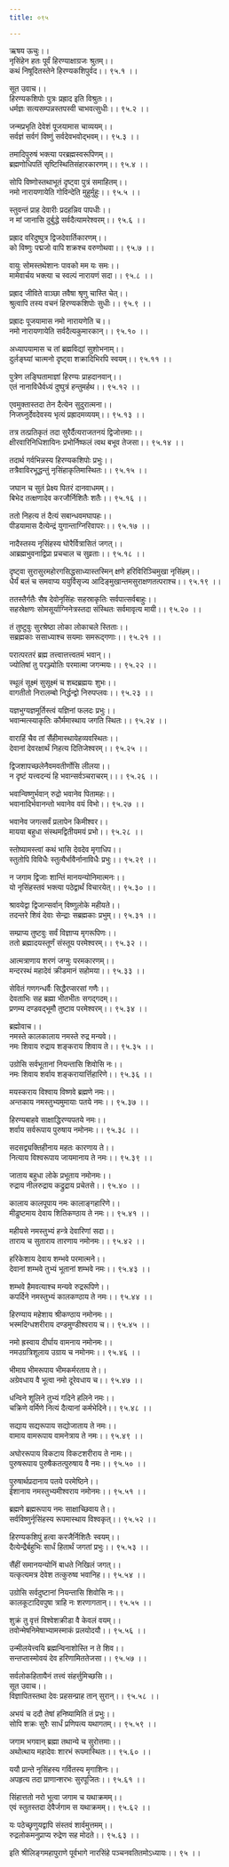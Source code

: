```yaml
---
title: ०९५

---
```

ऋषय ऊचुः।।  
नृसिंहेन हतः पूर्वं हिरण्याक्षाग्रजः श्रुतम्।।  
कथं निषूदितस्तेने हिरण्यकशिपुर्वद।। ९५.१ ।।  
  
सूत उवाच।।  
हिरण्यकशिपोः पुत्रः प्रह्राद इति विश्रुतः।।  
धर्मज्ञः सत्यसम्पन्नस्तपस्वी चाभवत्सुधीः।। ९५.२ ।।  
  
जन्मप्रभृति देवेशं पूजयामास चाव्ययम्।।  
सर्वज्ञं सर्वगं विष्णुं सर्वदेवभवोद्भवम्।। ९५.३ ।।  
  
तमादिपुरुषं भक्त्या परब्रह्मस्वरूपिणम्।।  
ब्रह्मणोधिपतिं सृष्टिस्थितिसंहारकारणम्।। ९५.४ ।।  
  
सोपि विष्णोस्तथाभूतं दृष्ट्वा पुत्रं समाहितम्।।  
नमो नारायणायेति गोविन्देति मुहुर्मुहुः।। ९५.५ ।।  
  
स्तुवन्तं प्राह देवारीः प्रदहन्निव पापधीः।।  
न मां जानासि दुर्बुद्धे सर्वदैत्यामरेश्वरम्।। ९५.६ ।।  
  
प्रह्राद वरिदुष्पुत्र द्विजदेवार्तिकारणम्।।  
को विष्णुः पद्मजो वापि शक्रश्च वरुणोथवा।। ९५.७ ।।  
  
वायुः सोमस्तथेशानः पावको मम यः समः।।  
मामेवार्चय भक्त्या च स्वल्पं नारायणं सदा।। ९५.८ ।।  
  
प्रह्राद जीविते वाञ्छा तवैषा श्रृणु चास्ति चेत्।।  
श्रुत्वापि तस्य वचनं हिरण्यकशिपोः सुधीः।। ९५.९ ।।  
  
प्रह्रादः पूजयामास नमो नारायणेति च।।  
नमो नारायणायेति सर्वदैत्यकुमारकान्।। ९५.१० ।।  
  
अध्यापयामास च तां ब्रह्मविद्यां सुशोभनाम्।।  
दुर्लङ्घ्यां चात्मनो दृष्ट्वा शक्रादिभिरपि स्वयम्।। ९५.११ ।।  
  
पुत्रेण लङ्घितामाज्ञां हिरण्यः प्राहदानवान्।।  
एतं नानाविधैर्वध्यं दुष्पुत्रं हन्तुमर्हथ।। ९५.१२ ।।  
  
एवमुक्तास्तदा तेन दैत्येन सुदुरात्मना।।  
निजघ्नुर्देवदेवस्य भृत्यं प्रह्रादमव्ययम्।। ९५.१३ ।।  
  
तत्र तत्प्रतिकृतं तदा सुरैर्दैत्यराजतनयं द्विजोत्तमाः।।  
क्षीरवारिनिधिशायिनः प्रभोर्निष्फलं त्वथ बभूव तेजसा।। ९५.१४ ।।  
  
तदार्थ गर्वभिन्नस्य हिरण्यकशिपोः प्रभुः।।  
तत्रैवाविरभूद्धन्तुं नृसिंहाकृतिमास्थितः।। ९५.१५ ।।  
  
जघान च सुतं प्रेक्ष्य पितरं दानवाधमम्।।  
बिभेद तत्क्षणादेव करजौर्निशितैः शतैः।। ९५.१६ ।।  
  
ततो निहत्य तं दैत्यं सबान्धवमघापहः।।  
पीडयामास दैत्येन्द्रं युगान्ताग्निरिवापरः।। ९५.१७ ।।  
  
नादैस्तस्य नृसिंहस्य घोरैर्वित्रासितं जगत्।।  
आब्रह्मभुवनाद्विप्रा प्रचचाल च सुव्रताः।। ९५.१८ ।।  
  
दृष्ट्वा सुरासुरमहोरगसिद्धसाध्यास्तस्मिन् क्षणे हरिविरिञ्चिमुखा नृसिंहम्।।  
धैर्यं बलं च समवाप्य ययुर्विसृज्य आदिङ्मुखान्तमसुराक्षणतत्पराश्च।। ९५.१९ ।।  
  
ततस्तैर्गतैः सैष देवोनृसिंहः सहस्राकृतिः सर्वपात्सर्वबाहुः।।  
सहस्रेक्षणः सोमसूर्याग्निनेत्रस्तदा संस्थितः सर्वमावृत्य मायी।। ९५.२० ।।  
  
तं तुष्टुवुः सुरश्रेष्ठा लोका लोकाचले स्तिताः।।  
सब्रह्मकाः ससाध्याश्च सयमाः समरूद्गणाः।। ९५.२१ ।।  
  
परात्परतरं ब्रह्म तत्त्वात्तत्त्वतमं भवान्।।  
ज्योतिषां तु परञ्ज्योतिः परमात्मा जगन्मयः।। ९५.२२ ।।  
  
स्थूलं सूक्ष्मं सुसूक्ष्मं च शब्दब्रह्मयः शुभः।।  
वागतीतो निरालम्बो निर्द्धन्द्वो निरुपप्लवः।। ९५.२३ ।।  
  
यज्ञभुग्यज्ञमूर्तिस्त्वं यज्ञिनां फलदः प्रभुः।।  
भवान्मत्स्याकृतिः कौर्ममास्थाय जगति स्थितः।। ९५.२४ ।।  
  
वाराहिं चैव तां सैंहीमास्थायेहव्यवस्थितः।।  
देवानां देवरक्षार्थं निहत्य दितिजेश्वरम्।। ९५.२५ ।।  
  
द्विजशापच्छलेनैवमवतीर्णोसि लीलया।।  
न दृष्टं यत्त्वदन्यं हि भवान्सर्वञ्चराचरम्।।। ९५.२६ ।।  
  
भवान्विष्णुर्भवान् रुद्रो भवानेव पितामहः।।  
भवानादिर्भवानन्तो भवानेव वयं विभो।। ९५.२७ ।।  
  
भवानेव जगत्सर्वं प्रलापेन किमीश्वर।।  
मायया बहुधा संस्थमद्वितीयमयं प्रभो।। ९५.२८ ।।  
  
स्तोष्यामस्त्वां कथं भासि देवदेव मृगाधिप।।  
स्तुतोपि विविधैः स्तुत्यैर्भावैर्नानाविधैः प्रभुः।। ९५.२९ ।।  
  
न जगाम द्विजाः शान्तिं मानयन्योनिमात्मनः।।  
यो नृसिंहस्तवं भक्त्या पठेद्वार्थं विचारयेत्।। ९५.३० ।।  
  
श्रावयेद्वा द्विजान्सर्वान् विष्णुलोके महीयते।।  
तदन्तरे शिवं देवाः सेन्द्राः सब्रह्मकाः प्रभुम्।। ९५.३१ ।।  
  
सम्प्राप्य तुष्टवुः सर्वं विज्ञाप्य मृगरूपिणः।।  
ततो ब्रह्मादयस्तूर्णं संस्तूय परमेश्वरम्।। ९५.३२ ।।  
  
आत्मत्राणाय शरणं जग्मुः परमकारणम्।।  
मन्दरस्थं महादेवं क्रीडमानं सहोमया।। ९५.३३ ।।  
  
सेवितं गणगन्धर्वैः सिद्धैरप्सरसां गणैः।।  
देवताभिः सह ब्रह्मा भीतभीतः सगद्गदम्।।  
प्रणम्य दण्डवद्भूमौ तुष्टाव परमेश्वरम्।। ९५.३४ ।।  
  
ब्रह्मोवाच।।  
नमस्ते कालकालाय नमस्ते रुद्र मन्यवे।।  
नमः शिवाय रुद्राय शङ्कराय शिवाय ते।। ९५.३५ ।।  
  
उग्रोसि सर्वभूतानां नियन्तासि शिवोसि नः।।  
नमः शिवाय शर्वाय शङ्करायार्त्तिहारिणे।। ९५.३६ ।।  
  
मयस्कराय विश्वाय विष्णवे ब्रह्मणे नमः।।  
अन्तकाय नमस्तुभ्यमुमायाः पतये नमः।। ९५.३७ ।।  
  
हिरण्यबाहवे साक्षाद्धिरण्यपतये नमः।।  
शर्वाय सर्वरूपाय पुरुषाय नमोनमः।। ९५.३८ ।।  
  
सदसद्व्यक्तिहीनाय महतः कारणाय ते।।  
नित्याय विश्वरूपाय जायमानाय ते नमः।। ९५.३९ ।।  
  
जाताय बहुधा लोके प्रभूताय नमोनमः।।  
रुद्राय नीलरुद्राय कद्रुद्राय प्रचेतसे।। ९५.४० ।।  
  
कालाय कालपूपाय नमः कालाङ्गहारिणे।।  
मीढुष्टमाय देवाय शितिकण्ठाय ते नमः।। ९५.४१ ।।  
  
महीयसे नमस्तुभ्यं हन्त्रे देवारिणां सदा।।  
ताराय च सुताराय तारणाय नमोनमः।। ९५.४२ ।।  
  
हरिकेशाय देवाय शम्भवे परमात्मने।।  
देवानां शम्भवे तुभ्यं भूतानां शम्भवे नमः।। ९५.४३ ।।  
  
शम्भवे हैमवत्याश्च मन्यवे रुद्ररूपिणे।।  
कपर्दिने नमस्तुभ्यं कालकण्ठाय ते नमः।। ९५.४४ ।।  
  
हिरण्याय महेशाय श्रीकण्ठाय नमोनमः।।  
भस्मदिग्धशरीराय दण्डमुण्डीश्वराय च।। ९५.४५ ।।  
  
नमो ह्रस्वाय दीर्घाय वामनाय नमोनमः।।  
नमउग्रत्रिशूलाय उग्राय च नमोनमः।। ९५.४६ ।।  
  
भीमाय भीमरूपाय भीमकर्मरताय ते।।  
अग्रेवधाय वै भूत्वा नमो दूरेवधाय च।। ९५.४७ ।।  
  
धन्विने शूलिने तुभ्यं गदिने हलिने नमः।।  
चक्रिणे वर्मिणे नित्यं दैत्यानां कर्मभेदिने।। ९५.४८ ।।  
  
सद्याय सद्यरूपाय सद्योजाताय ते नमः।।  
वामाय वामरूपाय वामनेत्राय ते नमः।। ९५.४९ ।।  
  
अघोररूपाय विकटाय विकटशरीराय ते नामः।।  
पुरुषरूपाय पुरुषैकतत्पुरुषाय वै नमः।। ९५.५० ।।  
  
पुरुषार्थप्रदानाय पतये परमेष्ठिने।।  
ईशानाय नमस्तुभ्यमीश्वराय नमोनमः।। ९५.५१ ।।  
  
ब्रह्मणे ब्रह्मरूपाय नमः साक्षाच्छिवाय ते।।  
सर्वविष्णुर्नृसिंहस्य रूपमास्थाय विश्वकृत्।। ९५.५२ ।।  
  
हिरण्यकशिपुं हत्वा करजैर्निशितैः स्वयम्।।  
दैत्येन्द्रैर्बहुभिः सार्धं हितार्थं जगतां प्रभुः।। ९५.५३ ।।  
  
सैंहीं समानयन्योनिं बाधते निखिलं जगत्।।  
यत्कृत्यमत्र देवेश तत्कुरुष्व भवानिह।। ९५.५४ ।।  
  
उग्रोसि सर्वदुष्टानां नियन्तासि शिवोसि नः।।  
कालकूटादिवपुषा त्राहि नः शरणागतान्।। ९५.५५ ।।  
  
शुक्रं तु वृत्तं विश्वेशक्रीडा वै केवलं वयम्।।  
तवोन्मेषनिमेषाभ्यामस्माकं प्रलयोदयौ।। ९५.५६ ।।  
  
उन्मीलयेत्त्वयि ब्रह्मन्विनाशोस्ति न ते शिव।।  
सन्तप्तास्मोवयं देव हरिणामिततेजसा।। ९५.५७ ।।  
  
सर्वलोकहितायैनं तत्त्वं संहर्त्तुमिच्छसि।।  
सूत उवाच।।  
विज्ञापितस्तथा देवः प्रहसन्प्राह तान् सुरान्।। ९५.५८ ।।  
  
अभयं च ददौ तेषां हनिष्यामिति तं प्रभुः।।  
सोपि शक्रः सुरैः सार्धं प्रणिपत्य यथागतम्।। ९५.५९ ।।  
  
जगाम भगवान् ब्रह्मा तथान्ये च सुरोत्तमाः।।  
अथोत्थाय महादेवः शारभं रूपमास्थितः।। ९५.६० ।।  
  
ययौ प्रान्ते नृसिंहस्य गर्वितस्य मृगाशिनः।।  
अपहृत्य तदा प्राणान्शरभः सुरपूजितः।। ९५.६१ ।।  
  
सिंहात्ततो नरो भूत्वा जगाम च यथाक्रमम्।।  
एवं स्तुतस्तदा देवैर्जगाम स यथाक्रमम्।। ९५.६२ ।।  
  
यः पठेच्छृणुयद्वापि संस्तवं शार्वमुत्तमम्।।  
रुद्रलोकमनुप्राप्य रुद्रेण सह मोदते।। ९५.६३ ।।  
  
इति श्रीलिङ्गमहापुराणे पूर्वभागे नारसिंहे पञ्चनवतितमोऽध्यायः।। ९५ ।।